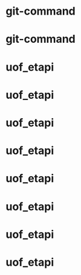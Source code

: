 # git-command
# git-command
# uof_etapi
# uof_etapi
# uof_etapi
# uof_etapi
# uof_etapi
# uof_etapi
# uof_etapi
# uof_etapi
